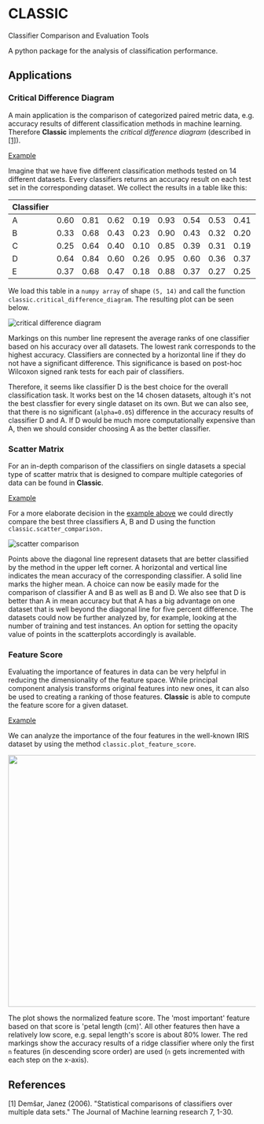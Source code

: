 # CLASSIC
Classifier Comparison and Evaluation Tools

A python package for the analysis of classification performance.

## Applications

### Critical Difference Diagram

A main application is the comparison of categorized paired metric data, e.g. accuracy results of
different classification methods in machine learning.
Therefore __Classic__ implements the *critical difference diagram* (described in [[1]](#1)).

<a id="2"><u>Example</u></a>

Imagine that we have five different classification methods tested on 14 different datasets.
Every classifiers returns an accuracy result on each test set in the corresponding dataset.
We collect the results in a table like this:

Classifier |      |      |      |      |      |      |      |      |      |      |      |      |      |      |
-----------|------|------|------|------|------|------|------|------|------|------|------|------|------|------|
A          | 0.60 | 0.81 | 0.62 | 0.19 | 0.93 | 0.54 | 0.53 | 0.41 | 0.21 | 0.97 | 0.32 | 0.82 | 0.38 | 0.75 |
B          | 0.33 | 0.68 | 0.43 | 0.23 | 0.90 | 0.43 | 0.32 | 0.20 | 0.22 | 0.86 | 0.21 | 0.82 | 0.41 | 0.73 |
C          | 0.25 | 0.64 | 0.40 | 0.10 | 0.85 | 0.39 | 0.31 | 0.19 | 0.18 | 0.90 | 0.23 | 0.78 | 0.43 | 0.71 |
D          | 0.64 | 0.84 | 0.60 | 0.26 | 0.95 | 0.60 | 0.36 | 0.37 | 0.19 | 0.95 | 0.44 | 0.84 | 0.41 | 0.84 |
E          | 0.37 | 0.68 | 0.47 | 0.18 | 0.88 | 0.37 | 0.27 | 0.25 | 0.24 | 0.79 | 0.25 | 0.83 | 0.36 | 0.64 |

We load this table in a `numpy array` of shape `(5, 14)` and call the function
`classic.critical_difference_diagram`. The resulting plot can be seen below.

![critical difference diagram](example/cdd_example.png)

Markings on this number line represent the average ranks of one classifier based on his accuracy
over all datasets. The lowest rank corresponds to the highest accuracy. Classifiers are connected
by a horizontal line if they do not have a significant difference. This significance is based on
post-hoc Wilcoxon signed rank tests for each pair of classifiers.

Therefore, it seems like classifier D is the best choice for the overall classification task.
It works best on the 14 chosen datasets, altough it's not the best classfier for every single
dataset on its own. But we can also see, that there is no significant (`alpha=0.05`) difference in
the accuracy results of classifier D and A. If D would be much more computationally expensive than
A, then we should consider choosing A as the better classifier.

### Scatter Matrix

For an in-depth comparison of the classifiers on single datasets a special type of scatter matrix
that is designed to compare multiple categories of data can be found in __Classic__.

<u>Example</u>

For a more elaborate decision in the [example above](#2) we could directly compare the best three
classifiers A, B and D using the function `classic.scatter_comparison.`

![scatter comparison](example/scatter_example.png)

Points above the diagonal line represent datasets that are better classified by the method in the
upper left corner. A horizontal and vertical line indicates the mean accuracy of the corresponding
classifier. A solid line marks the higher mean.
A choice can now be easily made for the comparison of classifier A and B as well as B and D.
We also see that D is better than A in mean accuracy but that A has a big advantage on one dataset
that is well beyond the diagonal line for five percent difference.
The datasets could now be further analyzed by, for example, looking at the number of training and
test instances. An option for setting the opacity value of points in the scatterplots accordingly
is available.

### Feature Score

Evaluating the importance of features in data can be very helpful in reducing the dimensionality of
the feature space. While principal component analysis transforms original features into new ones,
it can also be used to creating a ranking of those features. __Classic__ is able to compute the
feature score for a given dataset.

<u>Example</u>

We can analyze the importance of the four features in the well-known IRIS dataset by using the
method `classic.plot_feature_score`.

<p align="center"> <img width=512 src="example/score_example.png"> </align>

The plot shows the normalized feature score. The 'most important' feature based on that score is
'petal length (cm)'. All other features then have a relatively low score, e.g. sepal length's score
is about 80% lower. The red markings show the accuracy results of a ridge classifier where only the
first `n` features (in descending score order) are used (`n` gets incremented with each step on the
x-axis).

## References

<a id="1">[1]</a>
Demšar, Janez (2006).
"Statistical comparisons of classifiers over multiple data sets."
The Journal of Machine learning research 7, 1-30.
